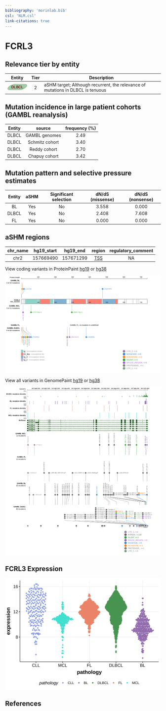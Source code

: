 ```yaml
---
bibliography: 'morinlab.bib'
csl: 'NLM.csl'
link-citations: true
---
```

# FCRL3

## Relevance tier by entity

|Entity|Tier|Description                              |
|:------:|:----:|-----------------------------------------|
|![DLBCL](images/icons/DLBCL_tier2.png) |2 | aSHM target; Although recurrent, the relevance of mutations in DLBCL is tenuous |

## Mutation incidence in large patient cohorts (GAMBL reanalysis)

|Entity|source        |frequency (%)|
|:------:|:--------------:|:-------------:|
|DLBCL |GAMBL genomes |2.49         |
|DLBCL |Schmitz cohort|3.40         |
|DLBCL |Reddy cohort  |2.70         |
|DLBCL |Chapuy cohort |3.42         |

## Mutation pattern and selective pressure estimates

|Entity|aSHM|Significant selection|dN/dS (missense)|dN/dS (nonsense)|
|:------:|:----:|:---------------------:|:----------------:|:----------------:|
|BL    |Yes |No                   |3.558           |0.000           |
|DLBCL |Yes |No                   |2.408           |7.608           |
|FL    |Yes |No                   |0.000           |0.000           |

## aSHM regions

|chr_name|hg19_start|hg19_end |region                                                                                     |regulatory_comment|
|:--------:|:----------:|:---------:|:-------------------------------------------------------------------------------------------:|:------------------:|
|chr2    |157669490 |157671299|[TSS](https://genome.ucsc.edu/s/rdmorin/GAMBL%20hg19?position=chr2%3A157669490%2D157671299)|NA                |


View coding variants in ProteinPaint [hg19](https://morinlab.github.io/LLMPP/GAMBL/FCRL3_protein.html)  or [hg38](https://morinlab.github.io/LLMPP/GAMBL/FCRL3_protein_hg38.html)

![](images/proteinpaint/FCRL3_NM_052939.svg)

View all variants in GenomePaint [hg19](https://morinlab.github.io/LLMPP/GAMBL/FCRL3.html)  or [hg38](https://morinlab.github.io/LLMPP/GAMBL/FCRL3_hg38.html)

![](images/proteinpaint/FCRL3.svg)

## FCRL3 Expression
![](images/gene_expression/FCRL3_by_pathology.svg)
<!-- ORIGIN: Unknown -->

## References
